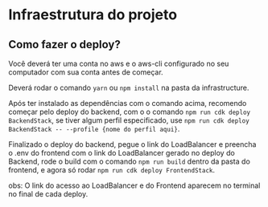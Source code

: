 # Infraestrutura do projeto

## Como fazer o deploy?

Você deverá ter uma conta no aws e o aws-cli configurado no seu computador com sua conta antes de começar.

Deverá rodar o comando `yarn` ou `npm install` na pasta da infrastructure.

Após ter instalado as dependências com o comando acima, recomendo começar pelo deploy do backend, com o o comando `npm run cdk deploy BackendStack`, se tiver algum perfil especificado, use `npm run cdk deploy BackendStack -- --profile {nome do perfil aqui}`.

Finalizado o deploy do backend, pegue o link do LoadBalancer e preencha o .env do frontend com o link do LoadBalancer gerado no deploy do Backend, rode o build com o comando `npm run build` dentro da pasta do frontend, e agora só rodar `npm run cdk deploy FrontendStack`.

obs: O link do acesso ao LoadBalancer e do Frontend aparecem no terminal no final de cada deploy.
